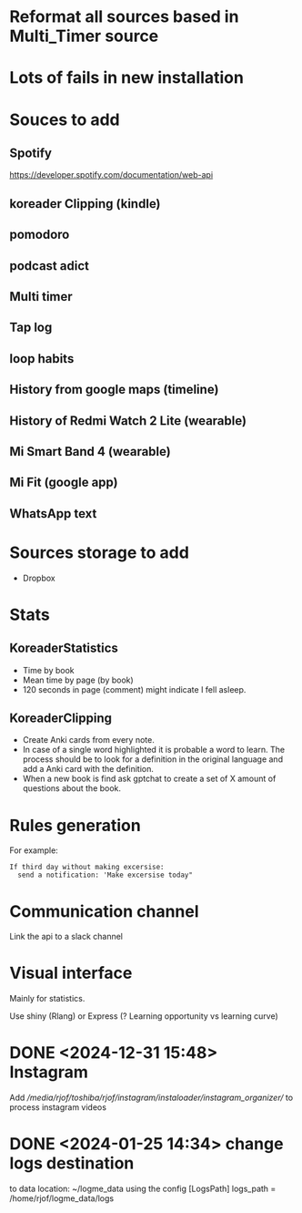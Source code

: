 # Reformat all sources based in Multi_Timer source
# Lots of fails in new installation

# Souces to add
## Spotify
https://developer.spotify.com/documentation/web-api
## koreader Clipping (kindle)
## pomodoro
## podcast adict
## Multi timer
## Tap log
## loop habits
## History from google maps (timeline)
## History of Redmi Watch 2 Lite (wearable)
## Mi Smart Band 4 (wearable)
## Mi Fit (google app)
## WhatsApp text

# Sources storage to add
 - Dropbox

# Stats
## KoreaderStatistics
  - Time by book
  - Mean time by page (by book)
  - 120 seconds in page (comment) might indicate I fell asleep.
## KoreaderClipping
  - Create Anki cards from every note.
  - In case of a single word highlighted it is probable a word to learn. The process should be to look for a definition in the original language and add a Anki card with the definition.
  - When a new book is find ask gptchat to create a set of X amount of questions about the book.
  
# Rules generation
 For example:
 ```
 If third day without making excersise:
   send a notification: 'Make excersise today"
   ```
# Communication channel
Link the api to a slack channel

# Visual interface
Mainly for statistics.

Use shiny (Rlang) or Express (? Learning opportunity vs learning curve)

# DONE <2024-12-31 15:48> Instagram
Add */media/rjof/toshiba/rjof/instagram/instaloader/instagram_organizer/* to process instagram videos

# DONE <2024-01-25 14:34> change logs destination
to data location: ~/logme_data using the config
[LogsPath]
logs_path = /home/rjof/logme_data/logs


